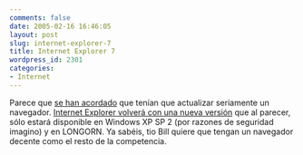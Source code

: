 ```yaml
---
comments: false
date: 2005-02-16 16:46:05
layout: post
slug: internet-explorer-7
title: Internet Explorer 7
wordpress_id: 2301
categories:
- Internet
---
```


Parece que [se han acordado](http://www.microsoft.com/presspass/press/2005/feb05/02-15RSA05KeynotePR.asp) que tenían que actualizar seriamente un navegador. [Internet Explorer volverá con una nueva versión](http://blogs.msdn.com/ie/archive/2005/02/15/373104.aspx) que al parecer, sólo estará disponible en Windows XP SP 2 (por razones de seguridad imagino) y en LONGORN. Ya sabéis, tio Bill quiere que tengan un navegador decente como el resto de la competencia.




 
